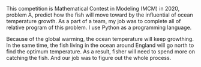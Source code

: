 This competition is Mathematical Contest in Modeling (MCM) in 2020, problem A, predict how the fish will move toward by the influential of ocean temperature growth. As a part of a team, my job was to complete all of relative program of this problem. I use Python as a programming language.

Because of the global warming, the ocean temperature will keep growthing. In the same time, the fish living in the ocean around England will go north to find the optimum temperature. As a result, fisher will need to spend more on catching the fish. And our job was to figure out the whole process. 
